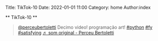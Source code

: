 Title: TikTok-10
Date: 2022-01-01 11:00
Category: home
Author:index

** TikTok-10 **

<blockquote class="tiktok-embed" cite="https://www.tiktok.com/@perceubertoletti/video/7048713734004460806" data-video-id="7048713734004460806" style="max-width: 605px;min-width: 325px;" > <section> <a target="_blank" title="@perceubertoletti" href="https://www.tiktok.com/@perceubertoletti">@perceubertoletti</a> Decimo video! programação art! <a title="python" target="_blank" href="https://www.tiktok.com/tag/python">#python</a> <a title="fy" target="_blank" href="https://www.tiktok.com/tag/fy">#fy</a> <a title="satisfying" target="_blank" href="https://www.tiktok.com/tag/satisfying">#satisfying</a> <a target="_blank" title="♬ som original - Perceu Bertoletti" href="https://www.tiktok.com/music/som-original-7048713732020849414">♬ som original - Perceu Bertoletti</a> </section> </blockquote> <script async src="https://www.tiktok.com/embed.js"></script>